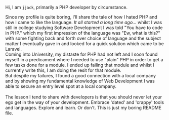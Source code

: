 Hi, I am `jjack`, primarily a PHP developer by circumstance.

Since my profile is quite boring, I'll share the tale of how I hated PHP and how I came to like the language.
*It all started a long time ago...* whilst I was still in college studying Software Development I was told
"You have to code in PHP." which my first impression of the language was "Ew, what is this?" with some fighting back
and forth over choice of language and the subject matter I eventually gave in and looked for a quick solution which came to be
Laravel.</br>
Coming into University, my distaste for PHP had not left and I soon found myself in a predicament where I needed to use "plain" PHP
in order to get a few tasks done for a module. I ended up failing that module and whilst I currently write this, I am doing the resit for
that module.</br>
But despite my failures, I found a good connection with a local company and by showing my fundamental knowledge of Web Development I was able
to secure an entry level spot at a local company.</br>
</br>
The lesson I tend to share with developers is that you should never let your ego get in the way of your development.
Embrace 'dated' and 'crappy' tools and languages. Explore and learn.
Or don't. This is just my boring README file.
